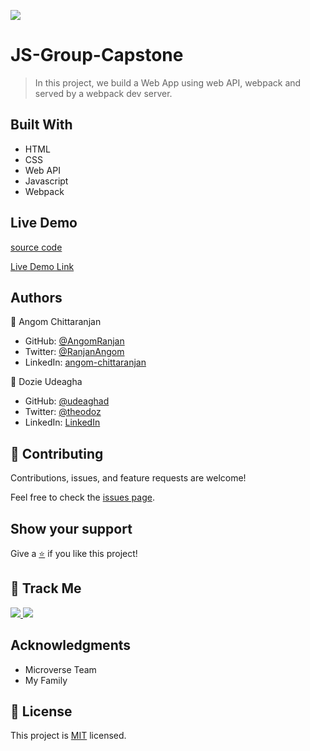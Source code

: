 [![](https://img.shields.io/badge/Micronaut-Angom%20Chittaranjan-blue)](https://github.com/AngomRanjan)

# JS-Group-Capstone

> In this project, we build a Web App using web API, webpack and served by a webpack dev server.

## Built With

- HTML
- CSS
- Web API
- Javascript
- Webpack

## Live Demo
[source code](git@github.com:AngomRanjan/JS-Group-Capstone.git)

[Live Demo Link](https://angomranjan.github.io/JS-Group-Capstone/)

## Authors

👤 Angom Chittaranjan

- GitHub: [@AngomRanjan](https://github.com/AngomRanjan)
- Twitter: [@RanjanAngom](https://twitter.com/RanjanAngom)
- LinkedIn: [angom-chittaranjan](https://linkedin.com/in/angom-chittaranjan)

👤 Dozie Udeagha

- GitHub: [@udeaghad](https://github.com/udeaghad)
- Twitter: [@theodoz](https://twitter.com/theodoz)
- LinkedIn: [LinkedIn](https://www.linkedin.com/in/dozie-udeagha/)

## 🤝 Contributing

Contributions, issues, and feature requests are welcome!

Feel free to check the [issues page](https://github.com/AngomRanjan/JS-Group-Capstone/issues).

## Show your support

Give a [⭐️](https://github.com/AngomRanjan/JS-Group-Capstone/stargazers) if you like this project!

## :footprints: Track Me

<a href="https://twitter.com/RanjanAngom?ref_src=twsrc%5Etfw" class="twitter-follow-button" data-show-count="false">
<img src="https://img.shields.io/badge/-@RanjanAngom-blue?style=flat&logo=twitter&logoColor=white">
</a>

<a class="github-button" href="https://github.com/AngomRanjan" aria-label="Follow @AngomRanjan on GitHub">
 <img src="https://img.shields.io/badge/-@AngomRanjan-green?style=flat&logo=github&logoColor=white">
</a>

## Acknowledgments
- Microverse Team
- My Family

## 📝 License

This project is [MIT](LICENSE) licensed.
